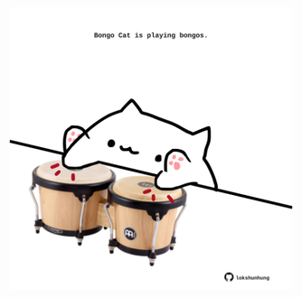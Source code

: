 <!-- built at 18/06/2023, 24:02:29 UTC -->
<p align="center">
  <img width="500" height="500" src="./ReadmeImage.svg">
</p>

